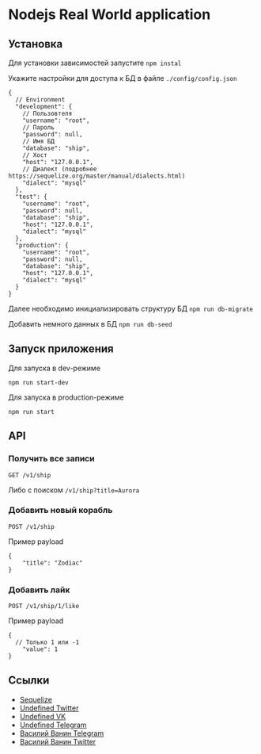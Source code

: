 # Nodejs Real World application
## Установка
Для установки зависимостей запустите 
`npm instal`

Укажите настройки для доступа к БД в файле `./config/config.json`
```
{
  // Environment
  "development": {
    // Пользовтеля
    "username": "root",
    // Пароль
    "password": null,
    // Имя БД
    "database": "ship",
    // Хост
    "host": "127.0.0.1",
    // Диалект (подробнее https://sequelize.org/master/manual/dialects.html)
    "dialect": "mysql"
  },
  "test": {
    "username": "root",
    "password": null,
    "database": "ship",
    "host": "127.0.0.1",
    "dialect": "mysql"
  },
  "production": {
    "username": "root",
    "password": null,
    "database": "ship",
    "host": "127.0.0.1",
    "dialect": "mysql"
  }
}
```

Далее необходимо инициализировать структуру БД
`npm run db-migrate`

Добавить немного данных в БД
`npm run db-seed`

## Запуск приложения
Для запуска в dev-режиме

`npm run start-dev` 

Для запуска в production-режиме

`npm run start`

## API

### Получить все записи
`GET /v1/ship`

Либо с поиском
`/v1/ship?title=Aurora`

### Добавить новый корабль
`POST /v1/ship`

Пример payload
```
{
	"title": "Zodiac"
}
```

### Добавить лайк
`POST /v1/ship/1/like`

Пример payload
```
{
  // Только 1 или -1
	"value": 1
}
```

## Ссылки
* [Sequelize](https://sequelize.org/master/)
* [Undefined Twitter](https://twitter.com/undefnd)
* [Undefined VK](https://vk.com/undefinedspb)
* [Undefined Telegram](https://t.me/undefined_community)
* [Василий Ванин Telegram](https://t.me/vaninv)
* [Василий Ванин Twitter](https://twitter.com/vaninv47)
